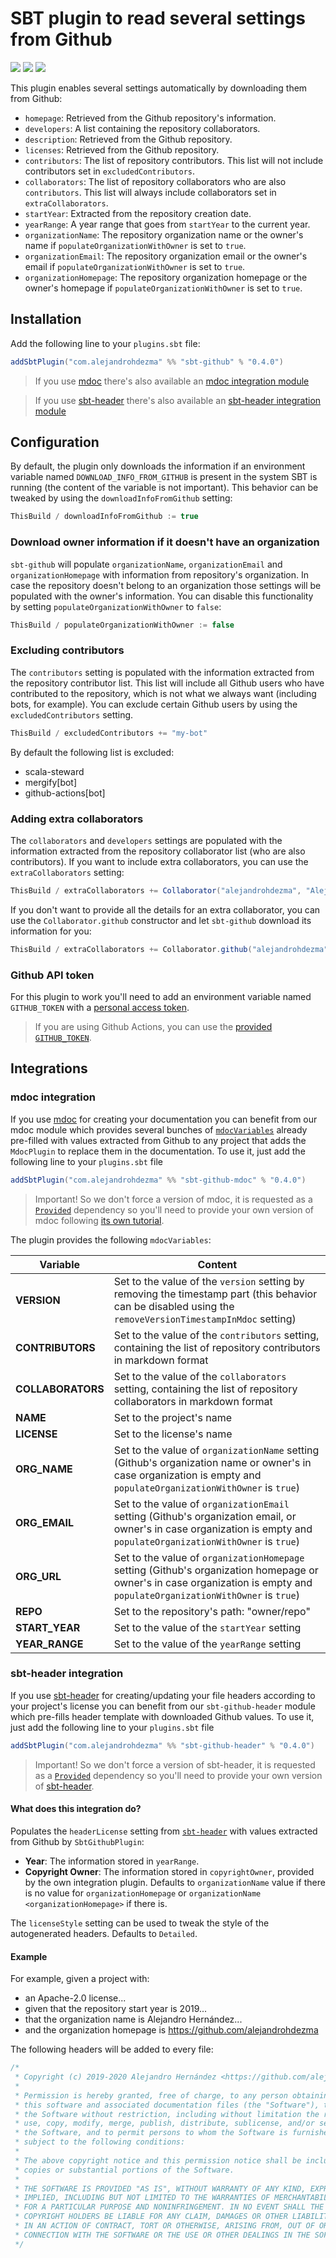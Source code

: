 # SBT plugin to read several settings from Github

[![][github-action-badge]][github-action] [![][maven-badge]][maven] [![][steward-badge]][steward] 

This plugin enables several settings automatically by downloading them from Github:

- `homepage`: Retrieved from the Github repository's information.
- `developers`: A list containing the repository collaborators.
- `description`: Retrieved from the Github repository.
- `licenses`: Retrieved from the Github repository.
- `contributors`: The list of repository contributors. This list will not include contributors set in `excludedContributors`.
- `collaborators`: The list of repository collaborators who are also `contributors`. This list will always include collaborators set in `extraCollaborators`.
- `startYear`: Extracted from the repository creation date.
- `yearRange`: A year range that goes from `startYear` to the current year.
- `organizationName`: The repository organization name or the owner's name if `populateOrganizationWithOwner` is set to `true`.
- `organizationEmail`: The repository organization email or the owner's email if `populateOrganizationWithOwner` is set to `true`. 
- `organizationHomepage`: The repository organization homepage or the owner's homepage if `populateOrganizationWithOwner` is set to `true`. 
  

## Installation

Add the following line to your `plugins.sbt` file:

```sbt
addSbtPlugin("com.alejandrohdezma" %% "sbt-github" % "0.4.0")
```

> If you use [mdoc](https://scalameta.org/mdoc/) there's also available an [mdoc integration module](#mdoc-integration)

> If you use [sbt-header](https://github.com/sbt/sbt-header) there's also available an [sbt-header integration module](#sbt-header-integration)

## Configuration

By default, the plugin only downloads the information if an environment variable named `DOWNLOAD_INFO_FROM_GITHUB` is present in the system SBT is running (the content of the variable is not important). This behavior can be tweaked by using the `downloadInfoFromGithub` setting:

```sbt
ThisBuild / downloadInfoFromGithub := true
```

### Download owner information if it doesn't have an organization

`sbt-github` will populate `organizationName`, `organizationEmail` and `organizationHomepage` with information from repository's organization. In case the repository doesn't belong to an organization those settings will be populated with the owner's information. You can disable this functionality by setting `populateOrganizationWithOwner` to `false`:

```sbt
ThisBuild / populateOrganizationWithOwner := false
```

### Excluding contributors

The `contributors` setting is populated with the information extracted from the repository contributor list. This list will include all Github users who have contributed to the repository, which is not what we always want (including bots, for example). You can exclude certain Github users by using the `excludedContributors` setting.

```sbt
ThisBuild / excludedContributors += "my-bot"
```

By default the following list is excluded:

- scala-steward
- mergify[bot]
- github-actions[bot]

### Adding extra collaborators

The `collaborators` and `developers` settings are populated with the information extracted from the repository collaborator list (who are also contributors). If you want to include extra collaborators, you can use the `extraCollaborators` setting: 

```sbt      
ThisBuild / extraCollaborators += Collaborator("alejandrohdezma", "Alejandro Hernández", "https://github.com/alejandrohdezma")
```

If you don't want to provide all the details for an extra collaborator, you can use the `Collaborator.github` constructor and let `sbt-github` download its information for you:

```sbt
ThisBuild / extraCollaborators += Collaborator.github("alejandrohdezma")
```

### Github API token

For this plugin to work you'll need to add an environment variable named `GITHUB_TOKEN` with a [personal access token](https://github.com/settings/tokens).

> If you are using Github Actions, you can use the [provided `GITHUB_TOKEN`](https://help.github.com/en/actions/configuring-and-managing-workflows/authenticating-with-the-github_token#about-the-github_token-secret).

## Integrations

### mdoc integration

If you use [mdoc](https://scalameta.org/mdoc/) for creating your documentation you can benefit from our mdoc module which provides several bunches of [`mdocVariables`](https://scalameta.org/mdoc/docs/installation.html#sbt) already pre-filled with values extracted from Github to any project that adds the `MdocPlugin` to replace them in the documentation. To use it, just add the following line to your `plugins.sbt` file

```sbt
addSbtPlugin("com.alejandrohdezma" %% "sbt-github-mdoc" % "0.4.0")
```

> Important! So we don't force a version of mdoc, it is requested as a [`Provided`](https://maven.apache.org/guides/introduction/introduction-to-dependency-mechanism.html) dependency so you'll need to provide your own version of mdoc following [its own tutorial](https://scalameta.org/mdoc/docs/installation.html).

The plugin provides the following `mdocVariables`:

| Variable          | Content                                                                                                                                                                     |
|-------------------|-----------------------------------------------------------------------------------------------------------------------------------------------------------------------------|
| **VERSION**       | Set to the value of the `version` setting by removing the timestamp part (this behavior can be disabled using the `removeVersionTimestampInMdoc` setting)                   |
| **CONTRIBUTORS**  | Set to the value of the `contributors` setting, containing the list of repository contributors in markdown format                                                           |
| **COLLABORATORS** | Set to the value of the `collaborators` setting, containing the list of repository collaborators in markdown format                                                         |
| **NAME**          | Set to the project's name                                                                                                                                                   |
| **LICENSE**       | Set to the license's name                                                                                                                                                   |
| **ORG_NAME**      | Set to the value of `organizationName` setting (Github's organization name or owner's in case organization is empty and `populateOrganizationWithOwner` is `true`)         |
| **ORG_EMAIL**     | Set to the value of `organizationEmail` setting (Github's organization email, or owner's in case organization is empty and `populateOrganizationWithOwner` is `true`)       |
| **ORG_URL**       | Set to the value of `organizationHomepage` setting (Github's organization homepage or owner's in case organization is empty and `populateOrganizationWithOwner` is `true`) |
| **REPO**          | Set to the repository's path: "owner/repo"                                                                                                                                  |
| **START_YEAR**    | Set to the value of the `startYear` setting                                                                                                                                 |
| **YEAR_RANGE**    | Set to the value of the `yearRange` setting                                                                                                                                 |

### sbt-header integration

If you use [sbt-header](https://github.com/sbt/sbt-header) for creating/updating your file headers according to your project's license you can benefit from our `sbt-github-header` module which pre-fills header template with downloaded Github values. To use it, just add the following line to your `plugins.sbt` file

```sbt
addSbtPlugin("com.alejandrohdezma" %% "sbt-github-header" % "0.4.0")
```

> Important! So we don't force a version of sbt-header, it is requested as a [`Provided`](https://maven.apache.org/guides/introduction/introduction-to-dependency-mechanism.html) dependency so you'll need to provide your own version of [sbt-header](https://github.com/sbt/sbt-header).

#### What does this integration do?

Populates the `headerLicense` setting from [`sbt-header`](https://github.com/sbt/sbt-header) with values extracted from Github by `SbtGithubPlugin`:

- **Year**: The information stored in `yearRange`.
- **Copyright Owner**: The information stored in `copyrightOwner`, provided by the own integration
plugin. Defaults to `organizationName` value if there is no value for `organizationHomepage` or
`organizationName <organizationHomepage>` if there is.

The `licenseStyle` setting can be used to tweak the style of the autogenerated headers. Defaults to `Detailed`.

#### Example

For example, given a project with:

 - an Apache-2.0 license...
 - given that the repository start year is 2019...
 - that the organization name is Alejandro Hernández...
 - and the organization homepage is https://github.com/alejandrohdezma
 
The following headers will be added to every file:

```scala
/*
 * Copyright (c) 2019-2020 Alejandro Hernández <https://github.com/alejandrohdezma>
 *
 * Permission is hereby granted, free of charge, to any person obtaining a copy of
 * this software and associated documentation files (the "Software"), to deal in
 * the Software without restriction, including without limitation the rights to
 * use, copy, modify, merge, publish, distribute, sublicense, and/or sell copies of
 * the Software, and to permit persons to whom the Software is furnished to do so,
 * subject to the following conditions:
 *
 * The above copyright notice and this permission notice shall be included in all
 * copies or substantial portions of the Software.
 *
 * THE SOFTWARE IS PROVIDED "AS IS", WITHOUT WARRANTY OF ANY KIND, EXPRESS OR
 * IMPLIED, INCLUDING BUT NOT LIMITED TO THE WARRANTIES OF MERCHANTABILITY, FITNESS
 * FOR A PARTICULAR PURPOSE AND NONINFRINGEMENT. IN NO EVENT SHALL THE AUTHORS OR
 * COPYRIGHT HOLDERS BE LIABLE FOR ANY CLAIM, DAMAGES OR OTHER LIABILITY, WHETHER
 * IN AN ACTION OF CONTRACT, TORT OR OTHERWISE, ARISING FROM, OUT OF OR IN
 * CONNECTION WITH THE SOFTWARE OR THE USE OR OTHER DEALINGS IN THE SOFTWARE.
 */
```

[github-action]: https://github.com/alejandrohdezma/sbt-github/actions
[github-action-badge]: https://img.shields.io/endpoint.svg?url=https%3A%2F%2Factions-badge.atrox.dev%2Falejandrohdezma%2Fsbt-github%2Fbadge%3Fref%3Dmaster&style=flat

[maven]: https://search.maven.org/search?q=g:%20com.alejandrohdezma%20AND%20a:sbt-github
[maven-badge]: https://maven-badges.herokuapp.com/maven-central/com.alejandrohdezma/sbt-github/badge.svg?kill_cache=1

[steward]: https://scala-steward.org
[steward-badge]: https://img.shields.io/badge/Scala_Steward-helping-brightgreen.svg?style=flat&logo=data:image/png;base64,iVBORw0KGgoAAAANSUhEUgAAAA4AAAAQCAMAAAARSr4IAAAAVFBMVEUAAACHjojlOy5NWlrKzcYRKjGFjIbp293YycuLa3pYY2LSqql4f3pCUFTgSjNodYRmcXUsPD/NTTbjRS+2jomhgnzNc223cGvZS0HaSD0XLjbaSjElhIr+AAAAAXRSTlMAQObYZgAAAHlJREFUCNdNyosOwyAIhWHAQS1Vt7a77/3fcxxdmv0xwmckutAR1nkm4ggbyEcg/wWmlGLDAA3oL50xi6fk5ffZ3E2E3QfZDCcCN2YtbEWZt+Drc6u6rlqv7Uk0LdKqqr5rk2UCRXOk0vmQKGfc94nOJyQjouF9H/wCc9gECEYfONoAAAAASUVORK5CYII=
